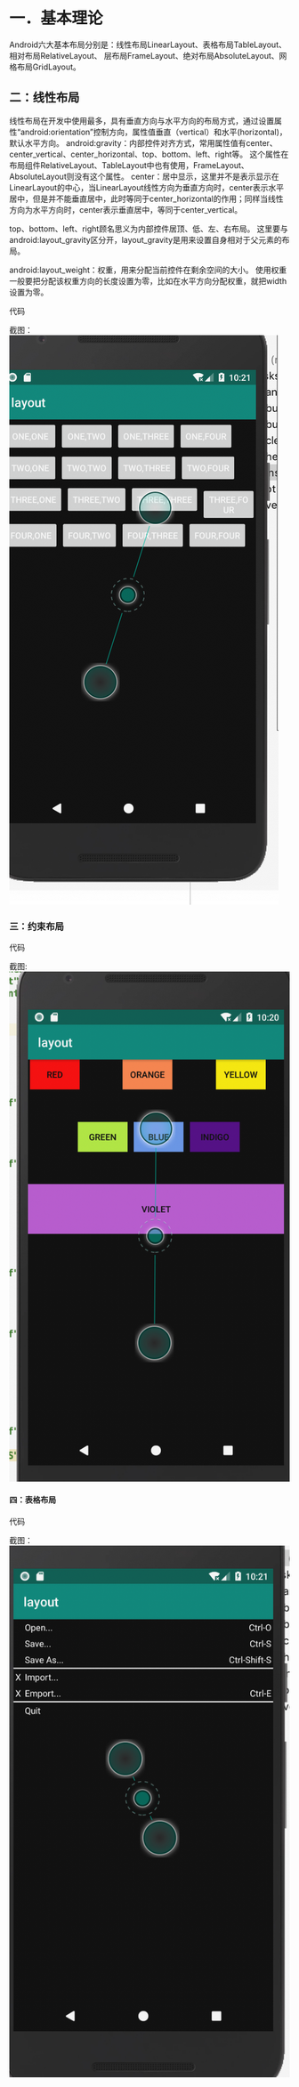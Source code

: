 # 一．基本理论
Android六大基本布局分别是：线性布局LinearLayout、表格布局TableLayout、相对布局RelativeLayout、
层布局FrameLayout、绝对布局AbsoluteLayout、网格布局GridLayout。
## 二：线性布局
线性布局在开发中使用最多，具有垂直方向与水平方向的布局方式，通过设置属性“android:orientation”控制方向，属性值垂直（vertical）和水平(horizontal)，默认水平方向。
android:gravity：内部控件对齐方式，常用属性值有center、center_vertical、center_horizontal、top、bottom、left、right等。
这个属性在布局组件RelativeLayout、TableLayout中也有使用，FrameLayout、AbsoluteLayout则没有这个属性。
center：居中显示，这里并不是表示显示在LinearLayout的中心，当LinearLayout线性方向为垂直方向时，center表示水平居中，但是并不能垂直居中，此时等同于center_horizontal的作用；同样当线性方向为水平方向时，center表示垂直居中，等同于center_vertical。

top、bottom、left、right顾名思义为内部控件居顶、低、左、右布局。
这里要与android:layout_gravity区分开，layout_gravity是用来设置自身相对于父元素的布局。

android:layout_weight：权重，用来分配当前控件在剩余空间的大小。
使用权重一般要把分配该权重方向的长度设置为零，比如在水平方向分配权重，就把width设置为零。
 
代码
 
截图：![](https://github.com/aishuqing/layout/blob/master/屏幕快照%202019-03-18%20下午10.21.30.png)
### 三：约束布局
 
代码

截图: ![](https://github.com/aishuqing/layout/blob/master/屏幕快照%202019-03-18%20下午10.20.46.png)
#### 四：表格布局

代码

截图： ![](https://github.com/aishuqing/layout/blob/master/屏幕快照%202019-03-18%20下午10.21.05.png)

